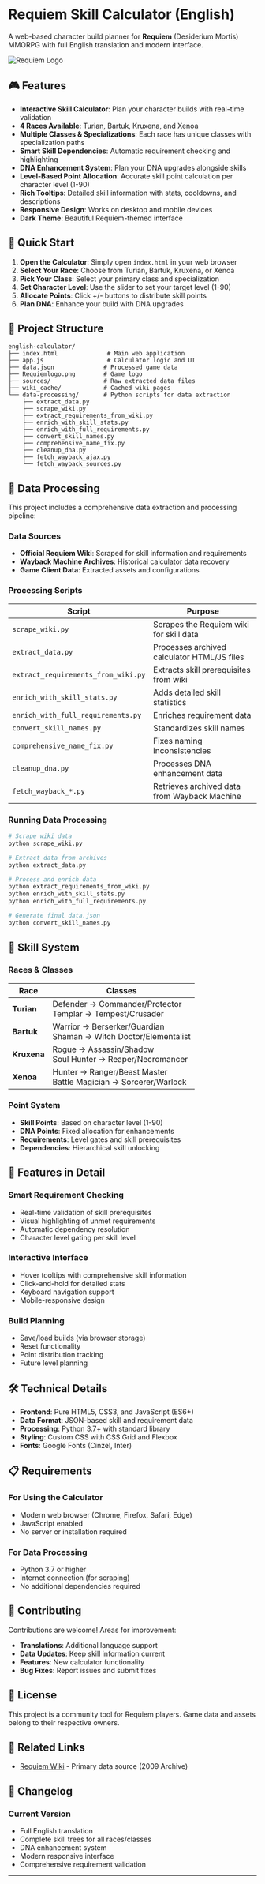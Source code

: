 # Requiem Skill Calculator (English)

A web-based character build planner for **Requiem** (Desiderium Mortis) MMORPG with full English translation and modern interface.

![Requiem Logo](Requiemlogo.png)

## 🎮 Features

- **Interactive Skill Calculator**: Plan your character builds with real-time validation
- **4 Races Available**: Turian, Bartuk, Kruxena, and Xenoa
- **Multiple Classes & Specializations**: Each race has unique classes with specialization paths
- **Smart Skill Dependencies**: Automatic requirement checking and highlighting
- **DNA Enhancement System**: Plan your DNA upgrades alongside skills
- **Level-Based Point Allocation**: Accurate skill point calculation per character level (1-90)
- **Rich Tooltips**: Detailed skill information with stats, cooldowns, and descriptions
- **Responsive Design**: Works on desktop and mobile devices
- **Dark Theme**: Beautiful Requiem-themed interface

## 🚀 Quick Start

1. **Open the Calculator**: Simply open `index.html` in your web browser
2. **Select Your Race**: Choose from Turian, Bartuk, Kruxena, or Xenoa
3. **Pick Your Class**: Select your primary class and specialization
4. **Set Character Level**: Use the slider to set your target level (1-90)
5. **Allocate Points**: Click +/- buttons to distribute skill points
6. **Plan DNA**: Enhance your build with DNA upgrades

## 📁 Project Structure

```
english-calculator/
├── index.html              # Main web application
├── app.js                  # Calculator logic and UI
├── data.json              # Processed game data
├── Requiemlogo.png        # Game logo
├── sources/               # Raw extracted data files
├── wiki_cache/            # Cached wiki pages
└── data-processing/       # Python scripts for data extraction
    ├── extract_data.py
    ├── scrape_wiki.py
    ├── extract_requirements_from_wiki.py
    ├── enrich_with_skill_stats.py
    ├── enrich_with_full_requirements.py
    ├── convert_skill_names.py
    ├── comprehensive_name_fix.py
    ├── cleanup_dna.py
    ├── fetch_wayback_ajax.py
    └── fetch_wayback_sources.py
```

## 🔧 Data Processing

This project includes a comprehensive data extraction and processing pipeline:

### Data Sources
- **Official Requiem Wiki**: Scraped for skill information and requirements
- **Wayback Machine Archives**: Historical calculator data recovery
- **Game Client Data**: Extracted assets and configurations

### Processing Scripts

| Script | Purpose |
|--------|---------|
| `scrape_wiki.py` | Scrapes the Requiem wiki for skill data |
| `extract_data.py` | Processes archived calculator HTML/JS files |
| `extract_requirements_from_wiki.py` | Extracts skill prerequisites from wiki |
| `enrich_with_skill_stats.py` | Adds detailed skill statistics |
| `enrich_with_full_requirements.py` | Enriches requirement data |
| `convert_skill_names.py` | Standardizes skill names |
| `comprehensive_name_fix.py` | Fixes naming inconsistencies |
| `cleanup_dna.py` | Processes DNA enhancement data |
| `fetch_wayback_*.py` | Retrieves archived data from Wayback Machine |

### Running Data Processing

```bash
# Scrape wiki data
python scrape_wiki.py

# Extract data from archives
python extract_data.py

# Process and enrich data
python extract_requirements_from_wiki.py
python enrich_with_skill_stats.py
python enrich_with_full_requirements.py

# Generate final data.json
python convert_skill_names.py
```

## 🎯 Skill System

### Races & Classes

| Race | Classes |
|------|---------|
| **Turian** | Defender → Commander/Protector<br>Templar → Tempest/Crusader |
| **Bartuk** | Warrior → Berserker/Guardian<br>Shaman → Witch Doctor/Elementalist |
| **Kruxena** | Rogue → Assassin/Shadow<br>Soul Hunter → Reaper/Necromancer |
| **Xenoa** | Hunter → Ranger/Beast Master<br>Battle Magician → Sorcerer/Warlock |

### Point System
- **Skill Points**: Based on character level (1-90)
- **DNA Points**: Fixed allocation for enhancements
- **Requirements**: Level gates and skill prerequisites
- **Dependencies**: Hierarchical skill unlocking

## 🌟 Features in Detail

### Smart Requirement Checking
- Real-time validation of skill prerequisites
- Visual highlighting of unmet requirements  
- Automatic dependency resolution
- Character level gating per skill level

### Interactive Interface
- Hover tooltips with comprehensive skill information
- Click-and-hold for detailed stats
- Keyboard navigation support
- Mobile-responsive design

### Build Planning
- Save/load builds (via browser storage)
- Reset functionality
- Point distribution tracking
- Future level planning

## 🛠️ Technical Details

- **Frontend**: Pure HTML5, CSS3, and JavaScript (ES6+)
- **Data Format**: JSON-based skill and requirement data
- **Processing**: Python 3.7+ with standard library
- **Styling**: Custom CSS with CSS Grid and Flexbox
- **Fonts**: Google Fonts (Cinzel, Inter)

## 📋 Requirements

### For Using the Calculator
- Modern web browser (Chrome, Firefox, Safari, Edge)
- JavaScript enabled
- No server or installation required

### For Data Processing
- Python 3.7 or higher
- Internet connection (for scraping)
- No additional dependencies required

## 🤝 Contributing

Contributions are welcome! Areas for improvement:
- **Translations**: Additional language support
- **Data Updates**: Keep skill information current
- **Features**: New calculator functionality
- **Bug Fixes**: Report issues and submit fixes

## 📄 License

This project is a community tool for Requiem players. Game data and assets belong to their respective owners.

## 🔗 Related Links

- [Requiem Wiki](https://rondayan42.github.io/requiem-wiki/) - Primary data source (2009 Archive)

## 📝 Changelog

### Current Version
- Full English translation
- Complete skill trees for all races/classes
- DNA enhancement system
- Modern responsive interface
- Comprehensive requirement validation

---
